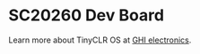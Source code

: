 # SC20260 Dev Board

Learn more about TinyCLR OS at [GHI electronics](https://www.ghielectronics.com).